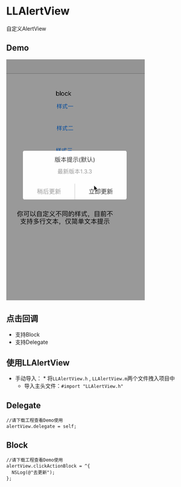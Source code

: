 # LLAlertView
自定义AlertView

## <a id="Demo"></a>Demo
![(可视化重新加载按钮)](https://github.com/LvJianfeng/LLAlertView/blob/master/screen.gif)

## <a id="点击回调"></a>点击回调
* 支持Block
* 支持Delegate

## <a id="如何使用LLNoDataView"></a>使用LLAlertView
<!--* cocoapods导入：`pod 'LLAlertView'`-->
* 手动导入：
      * 将`LLAlertView.h` , `LLAlertView.m`两个文件拽入项目中
    * 导入主头文件：`#import "LLAlertView.h"`

## <a id="点击回调"></a>Delegate
```objc
//请下载工程查看Demo使用
alertView.delegate = self;
```

## <a id="点击回调"></a>Block
```objc
//请下载工程查看Demo使用
alertView.clickActionBlock = ^{
  NSLog(@"去更新");
};
```


